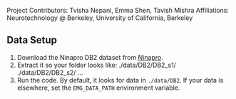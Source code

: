 
Project Contributors: Tvisha Nepani, Emma Shen, Tavish Mishra
Affiliations: Neurotechnology @ Berkeley, University of California, Berkeley

## Data Setup
1. Download the Ninapro DB2 dataset from [Ninapro](http://ninapro.hevs.ch/).
2. Extract it so your folder looks like:
   ./data/DB2/DB2_s1/
   ./data/DB2/DB2_s2/
   ...
3. Run the code. By default, it looks for data in `./data/DB2`.
   If your data is elsewhere, set the `EMG_DATA_PATH` environment variable.
